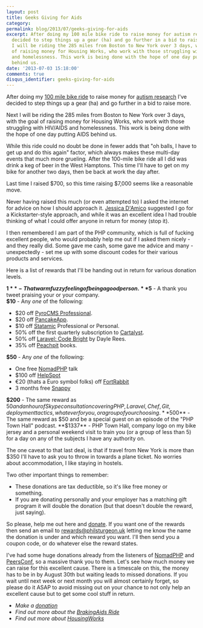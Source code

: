 ```yaml
---
layout: post
title: Geeks Giving for Aids
category: 
permalink: blog/2013/07/geeks-giving-for-aids
excerpt: After doing my 100 mile bike ride to raise money for autism research, I've
  decided to step things up a gear (ha) and go further in a bid to raise more. Next
  I will be riding the 285 miles from Boston to New York over 3 days, with the goal
  of raising money for Housing Works, who work with those struggling with HIV/AIDS
  and homelessness. This work is being done with the hope of one day putting AIDS
  behind us.
date: '2013-07-03 15:18:00'
comments: true
disqus_identifier: geeks-giving-for-aids
---
```


After doing my [100 mile bike ride](http://philsturgeon.co.uk/blog/2013/06/biked-to-the-beach-2013) to raise money for [autism research](http://biketothebeach.kintera.org/faf/home/default.asp?ievent=1056864) I've decided to step things up a gear (ha) and go further in a bid to raise more. 

Next I will be riding the 285 miles from Boston to New York over 3 days, with the goal of raising money for Housing Works, who work with those struggling with HIV/AIDS and homelessness. This work is being done with the hope of one day putting AIDS behind us.

While this ride could no doubt be done in fewer adds that "oh balls, I have to get up and do this again" factor, which always makes these multi-day events that much more grueling. After the 100-mile bike ride all I did was drink a keg of beer in the West Hamptons. This time I'll have to get on my bike for another two days, then be back at work the day after.

Last time I raised $700, so this time raising $7,000 seems like a reasonable move.

Never having raised this much (or even attempted to) I asked the internet for advice on how I should approach it. [Jessica D'Amico](http://twitter.com/justjessdc) suggested I go for a Kickstarter-style approach, and while it was an excellent idea I had trouble thinking of what I could offer anyone in return for money (stop it).

I then remembered I am part of the PHP community, which is full of fucking excellent people, who would probably help me out if I asked them nicely - and they really did. Some gave me cash, some gave me advice and many - unexpectedly - set me up with some discount codes for their various products and services. 

Here is a list of rewards that I'll be handing out in return for various donation levels.

**$1** - That warm fuzzy feeling of being a good person.  
**$5** - A thank you tweet praising your or your company.  
**$10** - Any _one_ of the following:  

* $20 off [PyroCMS Professional](https://www.pyrocms.com/store/details/pyrocms_professional).
* $20 off [PancakeApp](https://pancakeapp.com/).
* $10 off [Statamic](http://statamic.com/) Professional or Personal.
* 50% off the first quarterly subscription to [Cartalyst](http://www.cartalyst.com/).  
* 50% off [Laravel: Code Bright](https://leanpub.com/codebright) by Dayle Rees.
* 35% off [Peachpit](http://peachpit.com) books.

**$50** - Any _one_ of the following:

* One free [NomadPHP](http://nomadphp.com/) talk
* $100 off [HelpSpot](http://www.helpspot.com/)
* €20 (thats a Euro symbol folks) off [FortRabbit](http://www.fortrabbit.com/)
* 3 months free [Snappy](http://www.besnappy.com/)

**$200** - The same reward as $50 and an hour of Skype consultation covering PHP, Laravel, Chef, Git, deployment tactics, whatever for you, or a group of your choosing.  
**$500** - The same reward as $50 and be a special guest on an episode of the "PHP Town Hall" podcast.  
**$1337** - PHP Town Hall, company logo on my bike jersey and a personal weekend visit to train you (or a group of less than 5) for a day on any of the subjects I have any authority on.  

The one caveat to that last deal, is that if travel from New York is more than $350 I'll have to ask you to throw in towards a plane ticket. No worries about accommodation, I like staying in hostels.

Two other important things to remember:

* These donations are tax deductible, so it's like free money or something.
* If you are donating personally and your employer has a matching gift program it will double the donation (but that doesn't double the reward, just saying).

So please, help me out here and [donate](https://bit.ly/BRAKEAIDS). If you want one of the rewards then send an email to rewards@philsturgeon.uk letting me know the name the donation is under and which reward you want. I'll then send you a coupon code, or do whatever else the reward states.

I've had some huge donations already from the listeners of [NomadPHP](http://nomadphp.com/) and [PeersConf](http://peersconf.com), so a massive thank you to them. Let's see how much money we can raise for this excellent cause. There is a timescale on this, the money has to be in by August 30th but waiting leads to missed donations. If you wait until next week or next month you will almost certainly forget, so please do it ASAP to avoid missing out on your chance to not only help an excellent cause but to get some cool stuff in return.

* _Make a [donation](https://bit.ly/BRAKEAIDS)_
* _Find out more about the [BrakingAids Ride](http://brakingaidsride.org/)_
* _Find out more about [HousingWorks](http://www.housingworks.org/)_